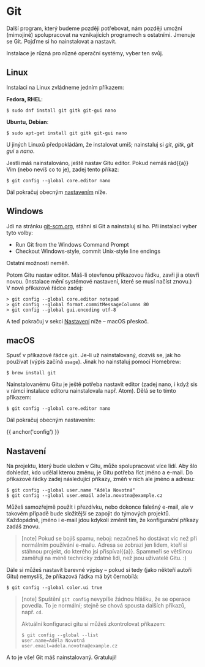# Git

Další program, který budeme později potřebovat,
nám později umožní (mimojiné) spolupracovat
na vznikajících programech s ostatními.
Jmenuje se Git.
Pojďme si ho nainstalovat a nastavit.

Instalace je různá pro různé operační systémy, vyber ten svůj.


## Linux

Instalaci na Linux zvládneme jedním příkazem:

**Fedora, RHEL**:

```console
$ sudo dnf install git gitk git-gui nano
```

**Ubuntu, Debian**:

```console
$ sudo apt-get install git gitk git-gui nano
```

U jiných Linuxů předpokládám, že instalovat umíš; nainstaluj si *git*,
*gitk*, *git gui* a *nano*.

Jestli máš nainstalováno, ještě nastav Gitu editor.
Pokud nemáš rád{{a}} Vim (nebo nevíš co to je),
zadej tento příkaz:

```console
$ git config --global core.editor nano
```

Dál pokračuj obecným [nastavením](#config) níže.


## Windows

Jdi na stránku [git-scm.org](https://git-scm.org), stáhni si
Git a nainstaluj si ho.
Při instalaci vyber tyto volby:

* Run Git from the Windows Command Prompt
* Checkout Windows-style, commit Unix-style line endings

Ostatní možnosti neměň.

Potom Gitu nastav editor.
Máš-li otevřenou příkazovou řádku, zavři ji a otevři novou.
(Instalace mění systémové nastavení, které se musí načíst znovu.)
V nové příkazové řádce zadej:

```console
> git config --global core.editor notepad
> git config --global format.commitMessageColumns 80
> git config --global gui.encoding utf-8
```

A teď pokračuj v sekci [Nastavení](#config) níže – macOS přeskoč.


## macOS

Spusť v příkazové řádce `git`.
Je-li už nainstalovaný, dozvíš se, jak ho používat
(výpis začíná `usage`).
Jinak ho nainstaluj pomocí Homebrew:

```console
$ brew install git
```

Nainstalovanému Gitu je ještě potřeba nastavit editor (zadej nano, i když sis v rámci instalace editoru nainstalovala např. Atom).
Dělá se to tímto příkazem:

```console
$ git config --global core.editor nano
```

Dál pokračuj obecným nastavením:


{{ anchor('config') }}
## Nastavení

Na projektu, který bude uložen v Gitu, může
spolupracovat více lidí.
Aby šlo dohledat, kdo udělal kterou změnu, je Gitu
potřeba říct jméno a e-mail.
Do příkazové řádky zadej následující příkazy, změň v nich ale
jméno a adresu:

```console
$ git config --global user.name "Adéla Novotná"
$ git config --global user.email adela.novotna@example.cz
```

Můžeš samozřejmě použít i přezdívku, nebo dokonce
falešný e-mail, ale v takovém případě bude složitější se
zapojit do týmových projektů.
Každopádně, jméno i e-mail jdou kdykoli změnit
tím, že konfigurační příkazy zadáš znovu.

> [note]
> Pokud se bojíš spamu, neboj: nezačneš ho dostávat víc
> než při normálním používání e-mailu.
> Adresa se zobrazí jen lidem, kteří si stáhnou projekt,
> do kterého jsi přispíval{{a}}.
> Spammeři se většinou zaměřují na méně technicky zdatné
> lidi, než jsou uživatelé Gitu. :)

Dále si můžeš nastavit barevné výpisy – pokud si tedy
(jako někteří autoři Gitu) nemyslíš, že příkazová
řádka má být černobílá:

```console
$ git config --global color.ui true
```

> [note]
> Spuštění `git config` nevypíše žádnou hlášku, že se operace povedla.
> To je normální; stejně se chová spousta dalších příkazů, např. `cd`.
>
> Aktuální konfiguraci gitu si můžeš zkontrolovat příkazem:
>
> ```console
> $ git config --global --list
> user.name=Adéla Novotná
> user.email=adela.novotna@example.cz
> ```

A to je vše! Git máš nainstalovaný. Gratuluji!
